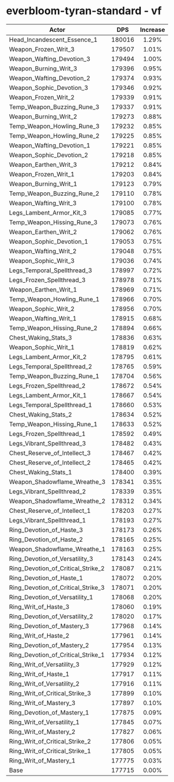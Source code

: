 # everbloom-tyran-standard - vf
| Actor | DPS | Increase |
|---|:---:|:---:|
|Head_Incandescent_Essence_1|180016|1.29%|
|Weapon_Frozen_Writ_3|179507|1.01%|
|Weapon_Wafting_Devotion_3|179494|1.00%|
|Weapon_Burning_Writ_3|179396|0.95%|
|Weapon_Wafting_Devotion_2|179374|0.93%|
|Weapon_Sophic_Devotion_3|179346|0.92%|
|Weapon_Frozen_Writ_2|179339|0.91%|
|Temp_Weapon_Buzzing_Rune_3|179337|0.91%|
|Weapon_Burning_Writ_2|179273|0.88%|
|Temp_Weapon_Howling_Rune_3|179232|0.85%|
|Temp_Weapon_Howling_Rune_2|179225|0.85%|
|Weapon_Wafting_Devotion_1|179221|0.85%|
|Weapon_Sophic_Devotion_2|179218|0.85%|
|Weapon_Earthen_Writ_3|179212|0.84%|
|Weapon_Frozen_Writ_1|179203|0.84%|
|Weapon_Burning_Writ_1|179123|0.79%|
|Temp_Weapon_Buzzing_Rune_2|179110|0.78%|
|Weapon_Wafting_Writ_3|179100|0.78%|
|Legs_Lambent_Armor_Kit_3|179085|0.77%|
|Temp_Weapon_Hissing_Rune_3|179073|0.76%|
|Weapon_Earthen_Writ_2|179062|0.76%|
|Weapon_Sophic_Devotion_1|179053|0.75%|
|Weapon_Wafting_Writ_2|179048|0.75%|
|Weapon_Sophic_Writ_3|179036|0.74%|
|Legs_Temporal_Spellthread_3|178997|0.72%|
|Legs_Frozen_Spellthread_3|178978|0.71%|
|Weapon_Earthen_Writ_1|178969|0.71%|
|Temp_Weapon_Howling_Rune_1|178966|0.70%|
|Weapon_Sophic_Writ_2|178956|0.70%|
|Weapon_Wafting_Writ_1|178915|0.68%|
|Temp_Weapon_Hissing_Rune_2|178894|0.66%|
|Chest_Waking_Stats_3|178836|0.63%|
|Weapon_Sophic_Writ_1|178819|0.62%|
|Legs_Lambent_Armor_Kit_2|178795|0.61%|
|Legs_Temporal_Spellthread_2|178765|0.59%|
|Temp_Weapon_Buzzing_Rune_1|178704|0.56%|
|Legs_Frozen_Spellthread_2|178672|0.54%|
|Legs_Lambent_Armor_Kit_1|178667|0.54%|
|Legs_Temporal_Spellthread_1|178660|0.53%|
|Chest_Waking_Stats_2|178634|0.52%|
|Temp_Weapon_Hissing_Rune_1|178633|0.52%|
|Legs_Frozen_Spellthread_1|178592|0.49%|
|Legs_Vibrant_Spellthread_3|178482|0.43%|
|Chest_Reserve_of_Intellect_3|178467|0.42%|
|Chest_Reserve_of_Intellect_2|178465|0.42%|
|Chest_Waking_Stats_1|178400|0.39%|
|Weapon_Shadowflame_Wreathe_3|178341|0.35%|
|Legs_Vibrant_Spellthread_2|178339|0.35%|
|Weapon_Shadowflame_Wreathe_2|178312|0.34%|
|Chest_Reserve_of_Intellect_1|178203|0.27%|
|Legs_Vibrant_Spellthread_1|178193|0.27%|
|Ring_Devotion_of_Haste_3|178173|0.26%|
|Ring_Devotion_of_Haste_2|178165|0.25%|
|Weapon_Shadowflame_Wreathe_1|178163|0.25%|
|Ring_Devotion_of_Versatility_3|178143|0.24%|
|Ring_Devotion_of_Critical_Strike_2|178087|0.21%|
|Ring_Devotion_of_Haste_1|178072|0.20%|
|Ring_Devotion_of_Critical_Strike_3|178071|0.20%|
|Ring_Devotion_of_Versatility_1|178068|0.20%|
|Ring_Writ_of_Haste_3|178060|0.19%|
|Ring_Devotion_of_Versatility_2|178020|0.17%|
|Ring_Devotion_of_Mastery_3|177968|0.14%|
|Ring_Writ_of_Haste_2|177961|0.14%|
|Ring_Devotion_of_Mastery_2|177954|0.13%|
|Ring_Devotion_of_Critical_Strike_1|177934|0.12%|
|Ring_Writ_of_Versatility_3|177929|0.12%|
|Ring_Writ_of_Haste_1|177917|0.11%|
|Ring_Writ_of_Versatility_2|177916|0.11%|
|Ring_Writ_of_Critical_Strike_3|177899|0.10%|
|Ring_Writ_of_Mastery_3|177897|0.10%|
|Ring_Devotion_of_Mastery_1|177875|0.09%|
|Ring_Writ_of_Versatility_1|177845|0.07%|
|Ring_Writ_of_Mastery_2|177827|0.06%|
|Ring_Writ_of_Critical_Strike_2|177806|0.05%|
|Ring_Writ_of_Critical_Strike_1|177805|0.05%|
|Ring_Writ_of_Mastery_1|177775|0.03%|
|Base|177715|0.00%|
